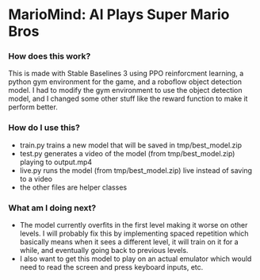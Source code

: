 # MarioMind: AI Plays Super Mario Bros
### How does this work?
This is made with Stable Baselines 3 using PPO reinforcment learning, a python gym environment for the game, and a roboflow object detection model. I had to modify the gym environment to use the object detection model, and I changed some other stuff like the reward function to make it perform better.
### How do I use this?
- train.py trains a new model that will be saved in tmp/best_model.zip
- test.py generates a video of the model (from tmp/best_model.zip) playing to output.mp4
- live.py runs the model (from tmp/best_model.zip) live instead of saving to a video
- the other files are helper classes
### What am I doing next?
- The model currently overfits in the first level making it worse on other levels. I will probably fix this by implementing spaced repetition which basically means when it sees a different level, it will train on it for a while, and eventually going back to previous levels.
- I also want to get this model to play on an actual emulator which would need to read the screen and press keyboard inputs, etc.
